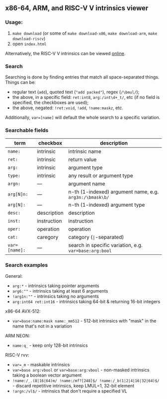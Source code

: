 ## x86-64, ARM, and RISC-V V intrinsics viewer

### Usage:
1. `make download` (or some of `make download-x86`, `make download-arm`, `make download-riscv`)
2. open `index.html`

Alternatively, the RISC-V V intrinsics can be viewed [online](https://dzaima.github.io/intrinsics-viewer).

### Search

Searching is done by finding entries that match all space-separated things. Things can be:

- regular text (`add`), quoted text (`"add packed"`), regex (`/\bmul/`);
- the above, in a specific field: `ret:int8`, `arg:/int\d+_t/`, etc (if no field is specified, the checkboxes are used);
- the above, negated: `!ret:void`, `!add`, `!name:maskz`, etc.

Additionally, `var=[name]` will default the whole search to a specific variation.

### Searchable fields

term          | checkbox    | description
--------------|-------------|-------------
`name:`       | intrinsic   | intrinsic name
`ret:`        | intrinsic   | return value
`arg:`        | intrinsic   | argument type
`type:`       | intrinsic   | any result or argument type
`argn:`       | —           | argument name
`arg[N]n:`    | —           | n-th (1-indexed) argument name, e.g. `arg3n:/\bmask\b/`
`arg[N]:`     | —           | n-th (1-indexed) argument type
`desc:`       | description | description
`inst:`       | instruction | instruction
`oper:`       | operation   | operation
`cat:`        | caregory    | category (`\|`-separated)
`var=[name]:` | —           | search in specific variation, e.g. `var=base:arg:bool`

### Search examples

General:

- `arg:*` - intrinsics taking pointer arguments
- `arg6:""` - intrinsics taking at least 6 arguments
- `!arg1n:""` - intrinsics taking no arguments
- `arg:int64 ret:int16` - intrinsics taking 64-bit & returning 16-bit integers

x86-64 AVX-512:

- `var=base:name:mask name:_mm512` - 512-bit intrinsics with "mask" in the name that's not in a variation

ARM NEON:

- `name:q_` - keep only 128-bit intrinsics

RISC-V rvv:

- `var=_m` - maskable intrinsics
- `var=base arg:vbool` or `var=base:arg:vbool` - non-masked intrinsics taking a boolean vector argument
- `!name:/_.(8|16|64)m/ !name:/mf?[248]$/ !name:/_b(1|2|4|16|32|64)$/` - discard repetitive intrinsics, keep LMUL=1, 32-bit element
- `!argn:/vl$/` - intrinsics that don't require a specified VL
